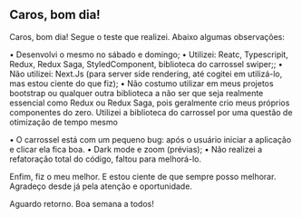
## Caros, bom dia!

Caros, bom dia!
Segue o teste que realizei.
Abaixo algumas observações:

• Desenvolvi o mesmo no sábado e domingo;
• Utilizei: Reatc, Typescripit, Redux, Redux Saga, StyledComponent, biblioteca do carrossel swiper;;
• Não utilizei: Next.Js (para server side rendering, até cogitei em utilizá-lo, mas estou ciente do que fiz);
• Não costumo utilizar em meus projetos bootstrap ou qualquer outra biblioteca a não ser que seja realmente essencial como Redux ou Redux Saga, pois geralmente crio meus próprios componentes do zero. Utilizei a biblioteca do carrossel por uma questão de otimização de tempo mesmo

• O carrossel está com um pequeno bug: após o usuário iniciar a aplicação e clicar ela fica boa.
• Dark mode e zoom (prévias);
• Não realizei a refatoração total do código, faltou para melhorá-lo.

Enfim, fiz o meu melhor. E estou ciente de que sempre posso melhorar.
Agradeço desde já pela atenção e oportunidade.

Aguardo retorno.
Boa semana a todos!

